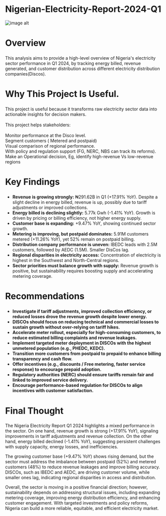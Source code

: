 # Nigerian-Electricity-Report-2024-Q1
![image alt](https://github.com/Meelubari/Meelubari/blob/0ac984bd7eb5540f8403cc5aac5fe95a4178892a/Screenshot%202025-09-08%20033300.png)

<p align="left"></p>



###

<h1 align="left">Overview</h1>

###

<p align="left">This analysis aims to provide a high-level overview  of Nigeria's electricity sector performance in Q1 2024, by tracking energy billed, revenue generated, and customer distribution across different electricity distribution companies(Discos).</p>

###

<h1 align="left">Why This Project Is Useful.</h1>

###

<p align="left">This project is useful because it transforms raw electricity sector data into actionable insights for decision makers. <br><br>This project helps stakeholders:<br><br>Monitor performance at the Disco level.<br>Segment customers ( Metered and postpaid) <br>Visual comparison of regional performance. <br>With policy and regulation support (FG, NERC, NBS can track its reforms).<br>Make an Operational decision, Eg, identify high-revenue Vs low-revenue regions</p>

###

<h1 align="left">Key Findings</h1>

###

<ul>
  <li><b>Revenue is growing strongly:</b> ₦291.62B in Q1 (+17.91% YoY). Despite a slight decline in energy billed, revenue is up, possibly due to tariff adjustments or improved collections.</li>
  <li><b>Energy billed is declining slightly:</b> 5.77k Gwh (-1.41% YoY). Growth is driven by pricing or billing efficiency, not higher energy supply.</li>
  <li><b>Customer base is expanding:</b> +9.47% YoY, showing continued sector growth.</li>
  <li><b>Metering is improving, but postpaid dominates:</b> 5.91M customers metered (+11.26% YoY), yet 52% remain on postpaid billing.</li>
  <li><b>Distribution company performance is uneven:</b> IBEDC leads with 2.5M customers, followed by AEDC (1.5M). Smaller DisCos lag.</li>
  <li><b>Regional disparities in electricity access:</b> Concentration of electricity is highest in the Southwest and North-Central regions.</li>
  <li><b>Sector priorities must balance growth with supply:</b> Revenue growth is positive, but sustainability requires boosting supply and accelerating metering coverage.</li>
</ul>



###

<h1 align="left">Recommendations</h1>

###

<ul>
  <li><b>Investigate if tariff adjustments, improved collection efficiency, or reduced losses drove the revenue growth despite lower energy.</b></li>
  <li><b>
    DISCOs should focus on reducing technical and commercial losses to sustain growth without over-relying on tariff hikes.
  </b></li>
  <li><b>
    Accelerate meter rollout, especially for high-consuming customers,  to reduce estimated billing complaints and revenue leakages.
  </b></li>
<li><b>
  Implement targeted meter deployment in DISCOs with the highest unmetered population (e.g., PHEDC, KEDC).
</b></li>
<li><b>
  Transition more customers from postpaid to prepaid to enhance billing transparency and cash flow.
</b></li>
<li><b>
  Offer incentives (e.g., discounts / Free metering, faster service response) to encourage prepaid adoption.
</b></li>
<li><b>
  Regulatory authorities (NERC) should ensure tariffs remain fair and linked to improved service delivery.
</b></li>
<li><b>
  Encourage performance-based regulation for DISCOs to align incentives with customer satisfaction.
</b></li>
  
</ul>


###

<h1 align="left">Final Thought</h1>

###

<p align = "left">
The Nigeria Electricity Report Q1 2024 highlights a mixed performance in the sector. On one hand, revenue growth is strong (+17.91% YoY), signaling improvements in tariff adjustments and revenue collection. On the other hand, energy billed declined (-1.41% YoY), suggesting persistent challenges with supply capacity, energy losses, and inefficiencies.

The growing customer base (+9.47% YoY) shows rising demand, but the sector must address the imbalance between postpaid (52%) and metered customers (48%) to reduce revenue leakages and improve billing accuracy. DISCOs, such as IBEDC and AEDC, are driving customer volume, while smaller ones lag, indicating regional disparities in access and distribution.

Overall, the sector is moving in a positive financial direction; however, sustainability depends on addressing structural issues, including expanding metering coverage, improving energy distribution efficiency, and enhancing customer engagement. With targeted investments and policy reforms, Nigeria can build a more reliable, equitable, and efficient electricity market.
</p>




